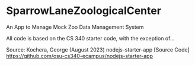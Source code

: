 # SparrowLaneZoologicalCenter
An App to Manage Mock Zoo Data Management System



All code is based on the CS 340 starter code, with the exception of...





Source: Kochera, George (August 2023) nodejs-starter-app [Source Code] https://github.com/osu-cs340-ecampus/nodejs-starter-app